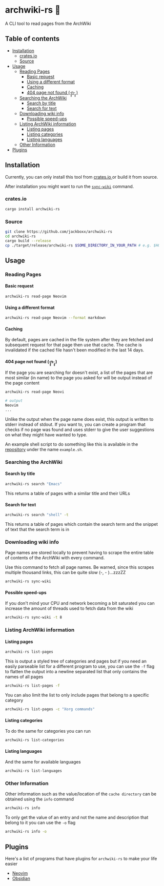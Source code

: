 # archwiki-rs 📖
A CLI tool to read pages from the ArchWiki

## Table of contents
- [Installation](#installation)
  * [crates.io](#cratesio)
  * [Source](#source)
- [Usage](#usage)
  * [Reading Pages](#reading-pages)
    + [Basic request](#basic-request)
    + [Using a different format](#using-a-different-format)
    + [Caching](#caching)
    + [404 page not found (-̥̥̥n-̥̥̥ )](#404-page-not-found--̥̥̥n-̥̥̥-)
  * [Searching the ArchWiki](#searching-the-archwiki)
    + [Search by title](#search-by-title)
    + [Search for text](#search-for-text)
  * [Downloading wiki info](#downloading-wiki-info)
    + [Possible speed-ups](#possible-speed-ups)
  * [Listing ArchWiki information](#listing-archwiki-information)
    + [Listing pages](#listing-pages)
    + [Listing categories](#listing-categories)
    + [Listing languages](#listing-languages)
  * [Other Information](#other-information)
- [Plugins](#plugins)

## Installation
Currently, you can only install this tool from [ crates.io ](https://crates.io/crates/archwiki-rs) 
or build it from source.

After installation you might want to run the [`sync-wiki`](#downloading-wiki-info) command.

### crates.io

```sh
cargo install archwiki-rs
```
### Source

```sh
git clone https://github.com/jackboxx/archwiki-rs
cd archwiki-rs
cargo build --release
cp ./target/release/archwiki-rs $SOME_DIRECTORY_IN_YOUR_PATH # e.g. $HOME/.cargo/bin
```

## Usage

### Reading Pages

#### Basic request

```sh
archwiki-rs read-page Neovim
```

#### Using a different format
```sh
archwiki-rs read-page Neovim --format markdown
```

#### Caching

By default, pages are cached in the file system after they are fetched and subsequent
request for that page then use that cache. The cache is invalidated if the cached file hasn't 
been modified in the last 14 days.

#### 404 page not found (-̥̥̥n-̥̥̥ )

If the page you are searching for doesn't exist, a list of the pages that are most similar
(in name) to the page you asked for will be output instead of the page content 

```sh
archwiki-rs read-page Neovi

# output
Neovim
...
```

Unlike the output when the page name does exist, this output is written to stderr instead
of stdout. If you want to, you can create a program that checks if no page was found and
uses stderr to give the user suggestions on what they might have wanted to type.


An example shell script to do something like this is available in the [repository](https://github.com/jackboxx/archwiki-rs)
under the name `example.sh`.

### Searching the ArchWiki

#### Search by title

```sh
archwiki-rs search "Emacs"
```

This returns a table of pages with a similar title and their URLs 

#### Search for text

```sh
archwiki-rs search "shell" -t
```

This returns a table of pages which contain the search term and the snippet of text
that the search term is in

### Downloading wiki info

Page names are stored locally to prevent having to scrape the entire table of contents of
the ArchWiki with every command.

Use this command to fetch all page names. 
Be warned, since this scrapes multiple thousand links, this can be quite  slow (-, - )…zzzZZ

```sh
archwiki-rs sync-wiki
```

#### Possible speed-ups

If you don't mind your CPU and network becoming a bit saturated you can increase the
amount of threads used to fetch data from the wiki

```sh
archwiki-rs sync-wiki -t 8
```

### Listing ArchWiki information

#### Listing pages

```sh
archwiki-rs list-pages
```

This is output a styled tree of categories and pages but if you need an easily parseable
list for a different program to use, you can use the `-f` flag to flatten the output into a
newline separated list that only contains the names of all pages

```sh
archwiki-rs list-pages -f
```

You can also limit the list to only include pages that belong to a specific category

```sh
archwiki-rs list-pages -c "Xorg commands"
```

#### Listing categories

To do the same for categories you can run

```sh
archwiki-rs list-categories
```

#### Listing languages

And the same for available languages

```sh
archwiki-rs list-languages
```

### Other Information

Other information such as the value/location of the `cache directory` can be obtained
using the `info` command

```sh
archwiki-rs info
```

To only get the value of an entry and not the name and description that belong to it you
can use the `-o` flag

```sh
archwiki-rs info -o
```

## Plugins

Here's a list of programs that have plugins for `archwiki-rs` to make your life easier

- [Neovim](https://github.com/Jackboxx/archwiki-nvim)
- [Obsidian](https://github.com/Jackboxx/archwiki-obsidian)
